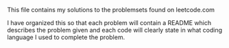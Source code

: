 This file contains my solutions to the problemsets found on leetcode.com

I have organized this so that each problem will contain a README which describes the problem
given and each code will clearly state in what coding language I used to complete the problem.
